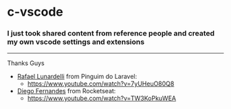 # c-vscode
### I just took shared content from reference people and created my own vscode settings and extensions
---
Thanks Guys
* [Rafael Lunardelli](https://github.com/pinguimdolaravel) from Pinguim do Laravel: 
    * https://www.youtube.com/watch?v=7yUHeuO80Q8
* [Diego Fernandes](https://gist.github.com/diego3g) from Rocketseat:
    * https://www.youtube.com/watch?v=TW3KoPkuWEA
